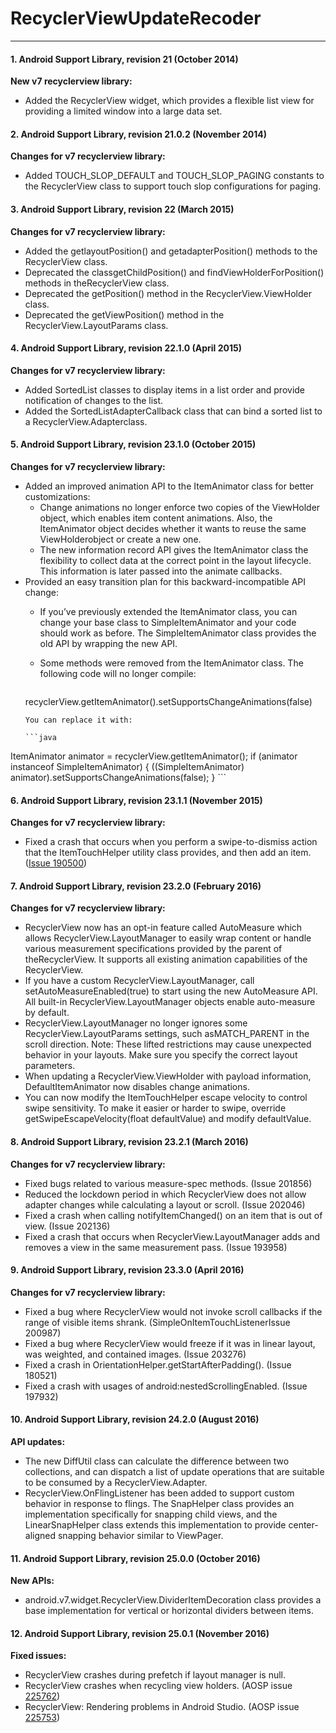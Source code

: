 # RecyclerViewUpdateRecoder
---
#### 1. Android Support Library, revision 21 (October 2014) 
**New v7 recyclerview library:**

- Added the RecyclerView widget, which provides a flexible list view for providing a limited window into a large data set.

#### 2. Android Support Library, revision 21.0.2 (November 2014)
**Changes for v7 recyclerview library:**

- Added TOUCH_SLOP_DEFAULT and TOUCH_SLOP_PAGING constants to the RecyclerView class to support touch slop configurations for paging.

#### 3. Android Support Library, revision 22 (March 2015)
**Changes for v7 recyclerview library:**

- Added the getlayoutPosition() and getadapterPosition() methods to the RecyclerView class.
- Deprecated the classgetChildPosition() and findViewHolderForPosition() methods in theRecyclerView class.
- Deprecated the getPosition() method in the RecyclerView.ViewHolder class.
- Deprecated the getViewPosition() method in the RecyclerView.LayoutParams class.

#### 4. Android Support Library, revision 22.1.0 (April 2015)
**Changes for v7 recyclerview library:**

- Added SortedList classes to display items in a list order and provide notification of changes to the list.
- Added the SortedListAdapterCallback class that can bind a sorted list to a RecyclerView.Adapterclass.

#### 5. Android Support Library, revision 23.1.0 (October 2015)

**Changes for v7 recyclerview library:**

- Added an improved animation API to the ItemAnimator class for better customizations:
  - Change animations no longer enforce two copies of the ViewHolder object, which enables item content animations. Also, the ItemAnimator object decides whether it wants to reuse the same ViewHolderobject or create a new one.
  - The new information record API gives the ItemAnimator class the flexibility to collect data at the correct point in the layout lifecycle. This information is later passed into the animate callbacks.
- Provided an easy transition plan for this backward-incompatible API change:
  - If you’ve previously extended the ItemAnimator class, you can change your base class to SimpleItemAnimator and your code should work as before. The SimpleItemAnimator class provides the old API by wrapping the new API.
  - Some methods were removed from the ItemAnimator class. The following code will no longer compile:
    
    ```java
  recyclerView.getItemAnimator().setSupportsChangeAnimations(false)
    ```
    You can replace it with:

    ```java
ItemAnimator animator = recyclerView.getItemAnimator();
	if (animator instanceof SimpleItemAnimator) {
	   ((SimpleItemAnimator) animator).setSupportsChangeAnimations(false);
	}
    ```

#### 6. Android Support Library, revision 23.1.1 (November 2015)

**Changes for v7 recyclerview library:**

- Fixed a crash that occurs when you perform a swipe-to-dismiss action that the ItemTouchHelper utility class provides, and then add an item. ([Issue 190500](http://b.android.com/190500 "Issue 190500"))

#### 7. Android Support Library, revision 23.2.0 (February 2016)

**Changes for v7 recyclerview library:**

- RecyclerView now has an opt-in feature called AutoMeasure which allows RecyclerView.LayoutManager to easily wrap content or handle various measurement specifications provided by the parent of theRecyclerView. It supports all existing animation capabilities of the RecyclerView.
- If you have a custom RecyclerView.LayoutManager, call setAutoMeasureEnabled(true) to start using the new AutoMeasure API. All built-in RecyclerView.LayoutManager objects enable auto-measure by default.
- RecyclerView.LayoutManager no longer ignores some RecyclerView.LayoutParams settings, such asMATCH_PARENT in the scroll direction.
Note: These lifted restrictions may cause unexpected behavior in your layouts. Make sure you specify the correct layout parameters.
- When updating a RecyclerView.ViewHolder with payload information, DefaultItemAnimator now disables change animations.
- You can now modify the ItemTouchHelper escape velocity to control swipe sensitivity. To make it easier or harder to swipe, override getSwipeEscapeVelocity(float defaultValue) and modify defaultValue.

#### 8. Android Support Library, revision 23.2.1 (March 2016)

**Changes for v7 recyclerview library:**

- Fixed bugs related to various measure-spec methods. (Issue 201856)
- Reduced the lockdown period in which RecyclerView does not allow adapter changes while calculating a layout or scroll. (Issue 202046)
- Fixed a crash when calling notifyItemChanged() on an item that is out of view. (Issue 202136)
- Fixed a crash that occurs when RecyclerView.LayoutManager adds and removes a view in the same measurement pass. (Issue 193958)

#### 9. Android Support Library, revision 23.3.0 (April 2016)

**Changes for v7 recyclerview library:**

- Fixed a bug where RecyclerView would not invoke scroll callbacks if the range of visible items shrank. (SimpleOnItemTouchListenerIssue 200987)
- Fixed a bug where RecyclerView would freeze if it was in linear layout, was weighted, and contained images. (Issue 203276)
- Fixed a crash in OrientationHelper.getStartAfterPadding(). (Issue 180521)
- Fixed a crash with usages of android:nestedScrollingEnabled. (Issue 197932)

#### 10. Android Support Library, revision 24.2.0 (August 2016)

**API updates:**

- The new DiffUtil class can calculate the difference between two collections, and can dispatch a list of update operations that are suitable to be consumed by a RecyclerView.Adapter.
- RecyclerView.OnFlingListener has been added to support custom behavior in response to flings. The SnapHelper class provides an implementation specifically for snapping child views, and the LinearSnapHelper class extends this implementation to provide center-aligned snapping behavior similar to ViewPager.

#### 11. Android Support Library, revision 25.0.0 (October 2016)

**New APIs:**

- android.v7.widget.RecyclerView.DividerItemDecoration class provides a base implementation for vertical or horizontal dividers between items.

#### 12. Android Support Library, revision 25.0.1 (November 2016)

**Fixed issues:**

- RecyclerView crashes during prefetch if layout manager is null.
- RecyclerView crashes when recycling view holders. (AOSP issue [225762](https://code.google.com/p/android/issues/detail?id=225762))
- RecyclerView: Rendering problems in Android Studio. (AOSP issue [225753](https://code.google.com/p/android/issues/detail?id=225753))